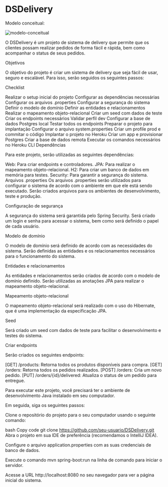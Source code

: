 # DSDelivery

Modelo conceitual:

![modelo-conceitual](https://github.com/ViniciusDaCunha/DSDelivery/assets/99222396/9e6f8b7a-a068-47f5-a4d5-a5cd2de9ef63)

O DSDelivery é um projeto de sistema de delivery que permite que os clientes possam realizar pedidos de forma fácil e rápida, bem como acompanhar o status de seus pedidos.

Objetivos

O objetivo do projeto é criar um sistema de delivery que seja fácil de usar, seguro e escalável. Para isso, serão seguidos os seguintes passos:

Checklist

Realizar o setup inicial do projeto
Configurar as dependências necessárias
Configurar os arquivos .properties
Configurar a segurança do sistema
Definir o modelo de domínio
Definir as entidades e relacionamentos
Realizar o mapeamento objeto-relacional
Criar um seed com dados de teste
Criar os endpoints necessários
Validar perfil dev
Configurar a base de dados Postgres local
Testar todos os endpoints
Preparar o projeto para implantação
Configurar o arquivo system.properties
Criar um profile prod e commitar o código
Implantar o projeto no Heroku
Criar um app e provisionar Postgres
Criar a base de dados remota
Executar os comandos necessários no Heroku CLI
Dependências

Para este projeto, serão utilizadas as seguintes dependências:

Web: Para criar endpoints e controladores.
JPA: Para realizar o mapeamento objeto-relacional.
H2: Para criar um banco de dados em memória para testes.
Security: Para garantir a segurança do sistema.
Arquivos .properties
Os arquivos .properties serão utilizados para configurar o sistema de acordo com o ambiente em que ele está sendo executado. Serão criados arquivos para os ambientes de desenvolvimento, teste e produção.

Configuração de segurança

A segurança do sistema será garantida pelo Spring Security. Será criado um login e senha para acessar o sistema, bem como será definido o papel de cada usuário.

Modelo de domínio

O modelo de domínio será definido de acordo com as necessidades do sistema. Serão definidas as entidades e os relacionamentos necessários para o funcionamento do sistema.

Entidades e relacionamentos

As entidades e relacionamentos serão criados de acordo com o modelo de domínio definido. Serão utilizadas as anotações JPA para realizar o mapeamento objeto-relacional.

Mapeamento objeto-relacional

O mapeamento objeto-relacional será realizado com o uso do Hibernate, que é uma implementação da especificação JPA.

Seed

Será criado um seed com dados de teste para facilitar o desenvolvimento e testes do sistema.

Criar endpoints

Serão criados os seguintes endpoints:

[GET] /products: Retorna todos os produtos disponíveis para compra.
[GET] /orders: Retorna todos os pedidos realizados.
[POST] /orders: Cria um novo pedido.
[PUT] /orders/{id}/delivered: Atualiza o status de um pedido para entregue.

Para executar este projeto, você precisará ter o ambiente de desenvolvimento Java instalado em seu computador.

Em seguida, siga os seguintes passos:

Clone o repositório do projeto para o seu computador usando o seguinte comando:

bash
Copy code
git clone https://github.com/seu-usuario/DSDelivery.git
Abra o projeto em sua IDE de preferência (recomendamos o IntelliJ IDEA).

Configure o arquivo application.properties com as suas credenciais de banco de dados.

Execute o comando mvn spring-boot:run na linha de comando para iniciar o servidor.

Acesse a URL http://localhost:8080 no seu navegador para ver a página inicial do sistema.
